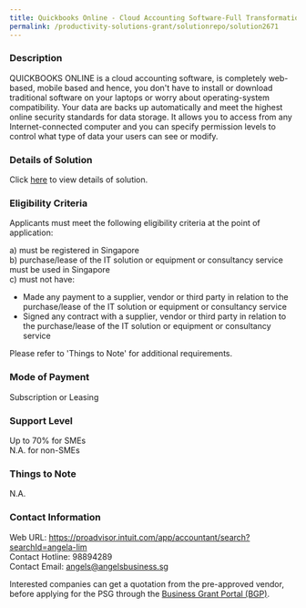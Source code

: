 ```yaml
---
title: Quickbooks Online - Cloud Accounting Software-Full Transformation Standard
permalink: /productivity-solutions-grant/solutionrepo/solution2671
---
```


### Description

QUICKBOOKS ONLINE is a cloud accounting software, is completely web-based, mobile based and hence, you don't have to install or download traditional software on your laptops or worry about operating-system compatibility. Your data are backs up automatically and meet the highest online security standards for data storage.  It allows you to access from any Internet-connected computer and you can specify permission levels to control what type of data your users can see or modify.

### Details of Solution

Click <a href='https://www.gobusiness.gov.sg/images/psg/Angels_Business_20210204_Desensitised_Annex_3_Part_4.pdf' target='_blank' rel='noopener'>here</a> to view details of solution.

### Eligibility Criteria

Applicants must meet the following eligibility criteria at the point of application:

a) must be registered in Singapore <br>
b) purchase/lease of the IT solution or equipment or consultancy service must be used in Singapore <br>
c) must not have:
- Made any payment to a supplier, vendor or third party in relation to the purchase/lease of the IT solution or equipment or consultancy service
- Signed any contract with a supplier, vendor or third party in relation to the purchase/lease of the IT solution or equipment or consultancy service

Please refer to 'Things to Note' for additional requirements.

### Mode of Payment
Subscription or Leasing

### Support Level
Up to 70% for SMEs <br>
N.A. for non-SMEs

### Things to Note
N.A.

### Contact Information
Web URL: https://proadvisor.intuit.com/app/accountant/search?searchId=angela-lim <br>Contact Hotline: 98894289 <br>Contact Email: angels@angelsbusiness.sg <br>

Interested companies can get a quotation from the pre-approved vendor, before applying for the PSG through the <a target='_blank' rel='noopener' href='https://www.businessgrants.gov.sg/'>Business Grant Portal (BGP)</a>.
